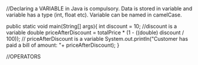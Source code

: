 //Declaring a VARIABLE in Java is compulsory. Data is stored in variable and variable has a type (int, float etc). Variable can be named in camelCase.

public static void main(String[] args){
  int discount = 10; //discount is a variable
  double priceAfterDiscount = totalPrice * (1 - ((double) discount / 100)); // priceAfterDiscount is a variable
	System.out.println("Customer has paid a bill of amount: "+ priceAfterDiscount);
}

//OPERATORS 

